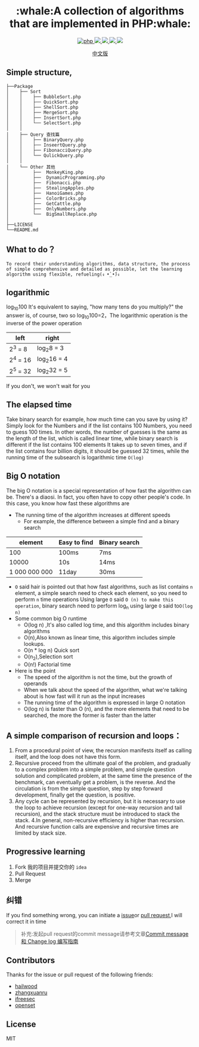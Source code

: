 <h1 align="center">:whale:A collection of algorithms that are implemented in PHP:whale: </h1>

<p align="center">
<a href="https://github.com/PuShaoWei/arithmetic-php#简易结构">
  <img src="https://img.shields.io/badge/php-done-brightgreen.svg" alt="php">
</a>
<a href="https://github.com/PuShaoWei/arithmetic-php">
    <img src="https://img.shields.io/github/issues-pr-raw/arithmetic-php/cdnjs.svg">
</a>
<a href="https://github.com/PuShaoWei/arithmetic-php">
    <img src="https://img.shields.io/codacy/grade/e27821fb6289410b8f58338c7e0bc686.svg">
</a>
<a href="https://github.com/PuShaoWei/arithmetic-php">
    <img src="https://img.shields.io/travis/rust-lang/rust.svg">
</a>
<a href="https://github.com/PuShaoWei/arithmetic-php">
    <img src="https://img.shields.io/github/license/mashape/apistatus.svg">
</a>
</p>
<p align="center"> <a href="./README.md">中文版</a>　<p>


## Simple structure,
        
    ├──Package
    │    ├── Sort  
    │    │    ├── BubbleSort.php          
    │    │    ├── QuickSort.php           
    │    │    ├── ShellSort.php           
    │    │    ├── MergeSort.php           
    │    │    ├── InsertSort.php          
    │    │    └── SelectSort.php          
    │    │ 
    │    ├── Query 查找篇
    │    │    ├── BinaryQuery.php         
    │    │    ├── InseertQuery.php        
    │    │    ├── FibonacciQuery.php      
    │    │    └── QulickQuery.php         
    │    │     
    │    └── Other 其他 
    │         ├──  MonkeyKing.php         
    │         ├──  DynamicProgramming.php 
    │         ├──  Fibonacci.php          
    │         ├──  StealingApples.php     
    │         ├──  HanoiGames.php         
    │         ├──  ColorBricks.php        
    │         ├──  GetCattle.php          
    │         ├──  OnlyNumbers.php        
    │         └──  BigSmallReplace.php    
    │     
    ├──LICENSE 
    └──README.md

## What to do？
    To record their understanding algorithms, data structure, the process of simple comprehensive and detailed as possible, let the learning algorithm using flexible, refueling(ง •̀_•́)ง

## logarithmic
log<sub>10</sub>100 It's equivalent to saying, "how many tens do you multiply?" the answer is, of course, two
so log<sub>10</sub>100=2，The logarithmic operation is the inverse of the power operation

left|right
---|---
2<sup>3</sup> = 8  | log<sub>2</sub>8 = 3
2<sup>4</sup> = 16 | log<sub>2</sub>16 = 4
2<sup>5</sup> = 32 | log<sub>2</sub>32 = 5

If you don't, we won't wait for you

## The elapsed time
Take binary search for example, how much time can you save by using it? Simply look for the Numbers and if the list contains 100 Numbers, you need to guess 100 times.
In other words, the number of guesses is the same as the length of the list, which is called linear time, while binary search is different if the list contains 100 elements
It takes up to seven times, and if the list contains four billion digits, it should be guessed 32 times, while the running time of the subsearch is logarithmic time `O(log)`

## Big O notation
The big O notation is a special representation of how fast the algorithm can be. There's a diaosi. In fact, you often have to copy other people's code.
In this case, you know how fast these algorithms are

- The running time of the algorithm increases at different speeds
  - For example, the difference between a simple find and a binary search
  
element|Easy to find|Binary search
---|---|---
100|100ms|7ms
10000|10s|14ms
1 000 000 000 |11day|30ms
    
  - ` O ` said hair is pointed out that how fast algorithms, such as list contains ` n ` element, a simple search need to check each element, so you need to perform ` n ` time operations
    Using large ` O ` said ` O (n) to make this operation `, binary search need to perform log<sub>n</sub> using large ` O ` said to`O(log n)`
- Some common big O runtime
  - O(log n) ,It's also called log time, and this algorithm includes binary algorithms
  - O(n),Also known as linear time, this algorithm includes simple lookups.
  - O(n * log n) Quick sort
  - O(n<sub>2</sub>),Selection sort
  - O(n!) Factorial time
- Here is the point
  - The speed of the algorithm is not the time, but the growth of operands
  - When we talk about the speed of the algorithm, what we're talking about is how fast will it run as the input increases
  - The running time of the algorithm is expressed in large O notation
  - O(log n) is faster than O (n), and the more elements that need to be searched, the more the former is faster than the latter


## A simple comparison of recursion and loops：

1. From a procedural point of view, the recursion manifests itself as calling itself, and the loop does not have this form.
2. Recursive proceed from the ultimate goal of the problem, and gradually to a complex problem into a simple problem, and simple question solution and complicated problem, at the same time the presence of the benchmark, can eventually get a problem, is the reverse. And the circulation is from the simple question, step by step forward development, finally get the question, is positive.
3. Any cycle can be represented by recursion, but it is necessary to use the loop to achieve recursion (except for one-way recursion and tail recursion), and the stack structure must be introduced to stack the stack.
4.In general, non-recursive efficiency is higher than recursion. And recursive function calls are expensive and recursive times are limited by stack size.

## Progressive learning
1. Fork 我的项目并提交你的 `idea`
2. Pull Request 
3. Merge 

## 纠错 
If you find something wrong, you can initiate a [issue](https://github.com/PuShaoWei/designPatterns-go/issues)or [pull request](https://github.com/PuShaoWei/designPatterns-go/pulls),I will correct it in time

> 补充:发起pull request的commit message请参考文章[Commit message 和 Change log 编写指南](http://www.ruanyifeng.com/blog/2016/01/commit_message_change_log.html)

## Contributors

Thanks for the issue or pull request of the following friends:

- [hailwood ](https://github.com/hailwood)
- [zhangxuanru](https://github.com/zhangxuanru)
- [ifreesec](https://github.com/ifreesec)
- [openset](https://github.com/openset)

## License
MIT 